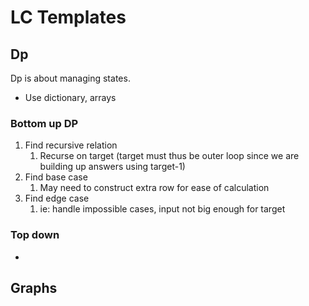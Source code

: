 # LC Templates

## Dp

Dp is about managing states. 
- Use dictionary, arrays


### Bottom up DP 
1. Find recursive relation
	1. Recurse on target (target must thus be outer loop since we are building up answers using target-1)
2. Find base case 
	1. May need to construct extra row for ease of calculation
3. Find edge case
	1. ie: handle impossible cases, input not big enough for target
### Top down
- 




## Graphs
